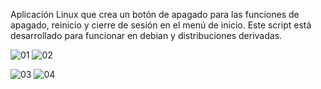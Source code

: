 Aplicación Linux que crea un botón de apagado para las funciones de apagado, reinicio y cierre de sesión en el menú de inicio.
Este script está desarrollado para funcionar en debian y distribuciones derivadas.

![01](https://github.com/user-attachments/assets/0e47922d-a3b9-4d29-9a72-731b3df8a884)
![02](https://github.com/user-attachments/assets/71344e32-758f-4932-93b6-8d3227468816)

![03](https://github.com/user-attachments/assets/af620d02-e04b-4874-ae9f-9d092b8d6757)
![04](https://github.com/user-attachments/assets/3cb2acd3-e1a6-4aa4-a844-a00a9af06bdc)
